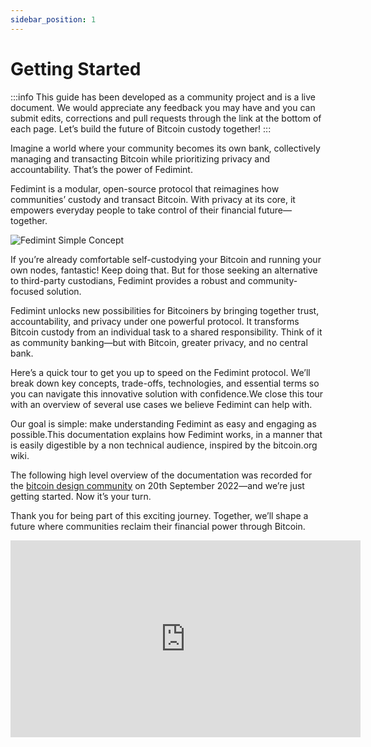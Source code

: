 ```yaml
---
sidebar_position: 1
---
```


# Getting Started

:::info
This guide has been developed as a community project and is a live document. We would appreciate any feedback you may have and you can submit edits, corrections and pull requests through the link at the bottom of each page. Let’s build the future of Bitcoin custody together!
:::

Imagine a world where your community becomes its own bank, collectively managing and transacting Bitcoin while prioritizing privacy and accountability. That’s the power of Fedimint.

Fedimint is a modular, open-source protocol that reimagines how communities’ custody and transact Bitcoin. With privacy at its core, it empowers everyday people to take control of their financial future—together.


<div style={{textAlign: 'center'}}>

![Fedimint Simple Concept](/img/raw-figures/fm-simple-concept-excalidraw.png)

</div>

If you’re already comfortable self-custodying your Bitcoin and running your own nodes, fantastic! Keep doing that. But for those seeking an alternative to third-party custodians, Fedimint provides a robust and community-focused solution.

Fedimint unlocks new possibilities for Bitcoiners by bringing together trust, accountability, and privacy under one powerful protocol. It transforms Bitcoin custody from an individual task to a shared responsibility.
Think of it as community banking—but with Bitcoin, greater privacy, and no central bank.


Here’s a quick tour to get you up to speed on the Fedimint protocol. We’ll break down key concepts, trade-offs, technologies, and essential terms so you can navigate this innovative solution with confidence.We close this tour with an overview of several use cases we believe Fedimint can help with.


Our goal is simple: make understanding Fedimint as easy and engaging as possible.This documentation explains how Fedimint works, in a manner that is easily digestible by a non technical audience, inspired by the bitcoin.org wiki.

The following high level overview of the documentation was recorded for the [bitcoin design community](https://bitcoin.design) on 20th September 2022—and we’re just getting started. Now it’s your turn.


Thank you for being part of this exciting journey. Together, we’ll shape a future where communities reclaim their financial power through Bitcoin.

<div style={{textAlign: 'center'}}>

<iframe width="560" height="315" src="https://www.youtube-nocookie.com/embed/G4iclApJL0c?start=42" title="YouTube video player" frameborder="0" allow="accelerometer; autoplay; clipboard-write; encrypted-media; gyroscope; picture-in-picture" allowfullscreen></iframe>

</div>

